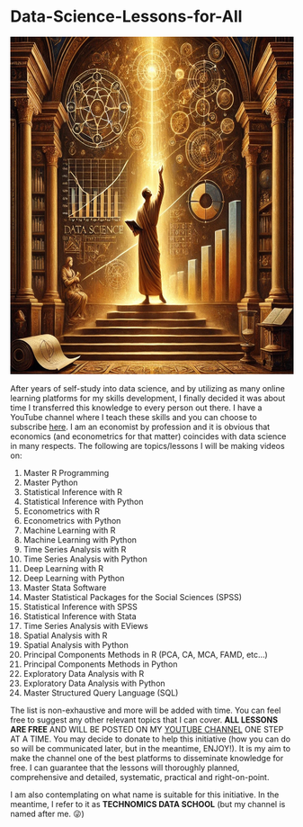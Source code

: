 # Data-Science-Lessons-for-All

<img style="margin: auto;" src="https://github.com/elijah-appiah/Data-Science-Lessons-for-All/blob/main/data%20science%20painting.webp" alt="data science" width="600" height="600">

After years of self-study into data science, and by utilizing as many online learning platforms for my skills development, I finally decided it was about time I transferred this knowledge to every person out there. I have a YouTube channel where I teach these skills and you can choose to subscribe [here](https://www.youtube.com/c/ElijahAppiah). I am an economist by profession and it is obvious that economics (and econometrics for that matter) coincides with data science in many respects. The following are topics/lessons I will be making videos on:

1. Master R Programming
2. Master Python
3. Statistical Inference with R
4. Statistical Inference with Python
5. Econometrics with R
6. Econometrics with Python
7. Machine Learning with R
8. Machine Learning with Python
9. Time Series Analysis with R
10. Time Series Analysis with Python
11. Deep Learning with R
12. Deep Learning with Python
13. Master Stata Software
14. Master Statistical Packages for the Social Sciences (SPSS)
15. Statistical Inference with SPSS
16. Statistical Inference with Stata
17. Time Series Analysis with EViews
18. Spatial Analysis with R
19. Spatial Analysis with Python
20. Principal Components Methods in R (PCA, CA, MCA, FAMD, etc…)
21. Principal Components Methods in Python
22. Exploratory Data Analysis with R
23. Exploratory Data Analysis with Python
24. Master Structured Query Language (SQL)

The list is non-exhaustive and more will be added with time. You can feel free to suggest any other relevant topics that I can cover. **ALL LESSONS ARE FREE** AND WILL BE POSTED ON MY [YOUTUBE CHANNEL](https://www.youtube.com/c/ElijahAppiah) ONE STEP AT A TIME. You may decide to donate to help this initiative (how you can do so will be communicated later, but in the meantime, ENJOY!). It is my aim to make the channel one of the best platforms to disseminate knowledge for free. I can guarantee that the lessons will thoroughly planned, comprehensive and detailed, systematic, practical and right-on-point.

I am also contemplating on what name is suitable for this initiative. In the meantime, I refer to it as **TECHNOMICS DATA SCHOOL** (but my channel is named after me. 😜)
